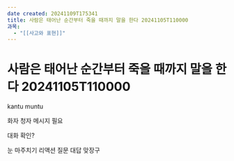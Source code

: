 ```yaml
---
date created: 20241109T175341
title: 사람은 태어난 순간부터 죽을 때까지 말을 한다 20241105T110000
과목:
  - "[[사고와 표현]]"
---
```


# 사람은 태어난 순간부터 죽을 때까지 말을 한다 20241105T110000

kantu
muntu

화자 청자 메시지 필요

대화 확인?

눈 마주치기
리액션
질문
대답
맞장구
